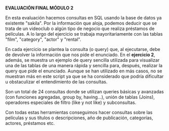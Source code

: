 **EVALUACIÓN FINAL MÓDULO 2**

En esta evaluación hacemos consultas en SQL usando la base de datos ya existente "sakila". Por la información que aloja, podemos deducir que se trata de un videoclub o algún tipo de negocio que realiza préstamos de películas. A lo largo del ejercicio se trabaja mayoritariamente con las tablas "film", "category", "actor" y "rental".

En cada ejercicio se plantea la consulta (o query) que, al ejecutarse, debe de devolver la información que nos pide el enunciado. En el **ejercicio 2**, además, se muestra un ejemplo de query sencilla utilizada para visualizar una de las tablas de una manera rápida y sencilla para, después, realizar la query que pide el enunciado. Aunque se han utilizado en más casos, no se muestran más en este script ya que se ha considerado que podría dificultar u obstaculizar el entendimiento de las consultas.

Son un total de 24 consultas donde se utilizan queries básicas y avanzadas (con funciones agregadas, group by, having...), unión de tablas (Joins), operadores especiales de filtro (like y not like) y subconsultas.

Con todas estas herramientas conseguimos hacer consultas sobre las películas y sus títulos o descripciones, año de publicación, categorías, actores, préstamos etc.
